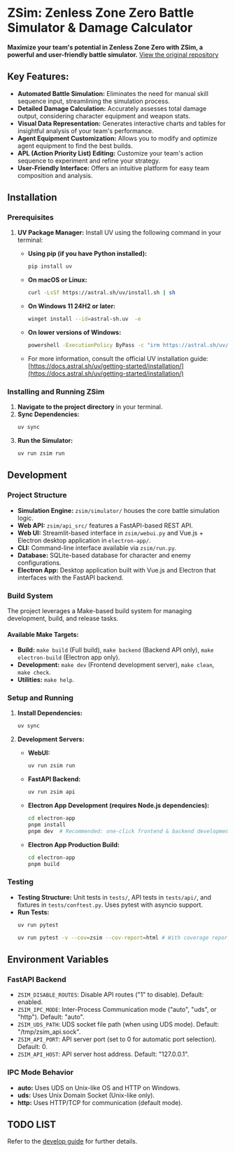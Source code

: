 # ZSim: Zenless Zone Zero Battle Simulator & Damage Calculator

**Maximize your team's potential in Zenless Zone Zero with ZSim, a powerful and user-friendly battle simulator.** [View the original repository](https://github.com/ZZZSimulator/ZSim)

## Key Features:

*   **Automated Battle Simulation:** Eliminates the need for manual skill sequence input, streamlining the simulation process.
*   **Detailed Damage Calculation:** Accurately assesses total damage output, considering character equipment and weapon stats.
*   **Visual Data Representation:** Generates interactive charts and tables for insightful analysis of your team's performance.
*   **Agent Equipment Customization:** Allows you to modify and optimize agent equipment to find the best builds.
*   **APL (Action Priority List) Editing:** Customize your team's action sequence to experiment and refine your strategy.
*   **User-Friendly Interface:** Offers an intuitive platform for easy team composition and analysis.

## Installation

### Prerequisites

1.  **UV Package Manager:** Install UV using the following command in your terminal:

    *   **Using pip (if you have Python installed):**
        ```bash
        pip install uv
        ```
    *   **On macOS or Linux:**
        ```bash
        curl -LsSf https://astral.sh/uv/install.sh | sh
        ```
    *   **On Windows 11 24H2 or later:**
        ```bash
        winget install --id=astral-sh.uv  -e
        ```
    *   **On lower versions of Windows:**
        ```bash
        powershell -ExecutionPolicy ByPass -c "irm https://astral.sh/uv/install.ps1 | iex"
        ```
    *   For more information, consult the official UV installation guide: [https://docs.astral.sh/uv/getting-started/installation/](https://docs.astral.sh/uv/getting-started/installation/)

### Installing and Running ZSim

1.  **Navigate to the project directory** in your terminal.
2.  **Sync Dependencies:**
    ```bash
    uv sync
    ```
3.  **Run the Simulator:**
    ```bash
    uv run zsim run
    ```

## Development

### Project Structure

*   **Simulation Engine:** `zsim/simulator/` houses the core battle simulation logic.
*   **Web API:** `zsim/api_src/` features a FastAPI-based REST API.
*   **Web UI:** Streamlit-based interface in `zsim/webui.py` and Vue.js + Electron desktop application in `electron-app/`.
*   **CLI:** Command-line interface available via `zsim/run.py`.
*   **Database:** SQLite-based database for character and enemy configurations.
*   **Electron App:** Desktop application built with Vue.js and Electron that interfaces with the FastAPI backend.

### Build System

The project leverages a Make-based build system for managing development, build, and release tasks.

#### Available Make Targets:

*   **Build:** `make build` (Full build), `make backend` (Backend API only), `make electron-build` (Electron app only).
*   **Development:** `make dev` (Frontend development server), `make clean`, `make check`.
*   **Utilities:** `make help`.

### Setup and Running

1.  **Install Dependencies:**

    ```bash
    uv sync
    ```
2.  **Development Servers:**

    *   **WebUI:**
        ```bash
        uv run zsim run
        ```
    *   **FastAPI Backend:**
        ```bash
        uv run zsim api
        ```
    *   **Electron App Development (requires Node.js dependencies):**
        ```bash
        cd electron-app
        pnpm install
        pnpm dev  # Recommended: one-click frontend & backend development server.
        ```
    *   **Electron App Production Build:**
        ```bash
        cd electron-app
        pnpm build
        ```

### Testing

*   **Testing Structure:** Unit tests in `tests/`, API tests in `tests/api/`, and fixtures in `tests/conftest.py`. Uses pytest with asyncio support.
*   **Run Tests:**
    ```bash
    uv run pytest
    ```
    ```bash
    uv run pytest -v --cov=zsim --cov-report=html # With coverage report
    ```

## Environment Variables

### FastAPI Backend

*   `ZSIM_DISABLE_ROUTES`: Disable API routes ("1" to disable). Default: enabled.
*   `ZSIM_IPC_MODE`: Inter-Process Communication mode ("auto", "uds", or "http"). Default: "auto".
*   `ZSIM_UDS_PATH`: UDS socket file path (when using UDS mode). Default: "/tmp/zsim_api.sock".
*   `ZSIM_API_PORT`: API server port (set to 0 for automatic port selection). Default: 0.
*   `ZSIM_API_HOST`: API server host address. Default: "127.0.0.1".

### IPC Mode Behavior

*   **auto:** Uses UDS on Unix-like OS and HTTP on Windows.
*   **uds:** Uses Unix Domain Socket (Unix-like only).
*   **http:** Uses HTTP/TCP for communication (default mode).

## TODO LIST

Refer to the [develop guide](https://github.com/ZZZSimulator/ZSim/wiki/%E8%B4%A1%E7%8C%AE%E6%8C%87%E5%8D%97-Develop-Guide) for further details.